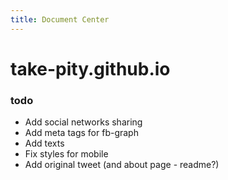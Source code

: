 ```yaml
---
title: Document Center
---
```


# take-pity.github.io

### todo
* Add social networks sharing
* Add meta tags for fb-graph
* Add texts
* Fix styles for mobile
* Add original tweet (and about page - readme?)